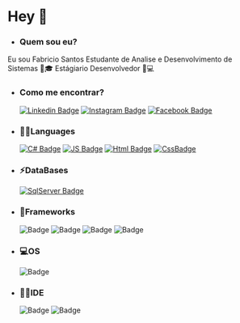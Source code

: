   <h1 class="text-muted">Hey 👋</h1>  

- <h3 class="text-muted">Quem sou eu?</h3>
 Eu sou Fabricio Santos 
 Estudante de Analise e Desenvolvimento de Sistemas 🧑🎓
 Estágiario Desenvolvedor 💼💻

- <h3 class="text-muted">Como me encontrar?</h3>

  [![Linkedin Badge](https://img.shields.io/badge/LinkedIn-0077B5?style=for-the-badge&logo=linkedin&logoColor=white)](https://www.linkedin.com/in/fabricio-dos-santos-siqueira/)
  [![Instagram Badge](https://img.shields.io/badge/Instagram-E4405F?style=for-the-badge&logo=instagram&logoColor=white)](https://www.instagram.com/fabric.santos/?hl=pt-br)
  [![Facebook Badge](https://img.shields.io/badge/Facebook-1877F2?style=for-the-badge&logo=facebook&logoColor=white)](https://www.facebook.com/fabricio.santos.37819959)

 
- <h3 class="text-muted">👨‍💻Languages</h3>

  [![C# Badge](https://img.shields.io/badge/C%23-239120?style=for-the-badge&logo=c-sharp&logoColor=white)](#)
  [![JS Badge](https://img.shields.io/badge/JavaScript-F7DF1E?style=for-the-badge&logo=javascript&logoColor=black)](#)
  [![Html Badge](https://img.shields.io/badge/HTML5-E34F26?style=for-the-badge&logo=html5&logoColor=white)](#)
  [![CssBadge](https://img.shields.io/badge/CSS3-1572B6?style=for-the-badge&logo=css3&logoColor=white)](#)
 
  
- <h3 class="text-muted">⚡DataBases</h3>

  [![SqlServer Badge](https://img.shields.io/badge/Microsoft%20SQL%20Sever-CC2927?style=for-the-badge&logo=microsoft%20sql%20server&logoColor=white)](#)
  
- <h3 class="text-muted">🚀Frameworks</h3>

  ![Badge](https://img.shields.io/badge/.NET-5C2D91?style=for-the-badge&logo=.net&logoColor=white)
  ![Badge](https://img.shields.io/badge/Bootstrap-563D7C?style=for-the-badge&logo=bootstrap&logoColor=white)
  ![Badge](https://img.shields.io/badge/Microsoft-666666?style=for-the-badge&logo=microsoft&logoColor=white)
  ![Badge](https://img.shields.io/badge/Git-F05032?style=for-the-badge&logo=git&logoColor=white)
  
- <h3 class="text-muted">💻OS</h3>

  ![Badge](https://img.shields.io/badge/Windows-0078D6?style=for-the-badge&logo=windows&logoColor=white)
  
- <h3 class="text-muted">👨‍💻IDE</h3>

  ![Badge](https://img.shields.io/badge/Visual_Studio_2019-5C2D91?style=for-the-badge&logo=visual%20studio&logoColor=white)
  ![Badge](https://img.shields.io/badge/Visual_Studio_Code-0078D4?style=for-the-badge&logo=visual%20studio%20code&logoColor=white)
